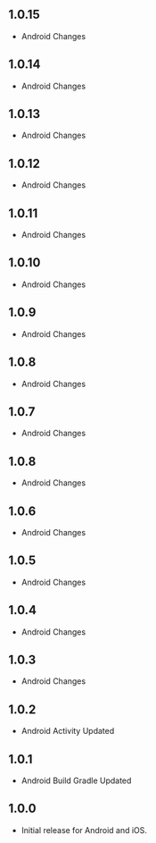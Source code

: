 ## 1.0.15
- Android Changes

## 1.0.14
- Android Changes

## 1.0.13
- Android Changes

## 1.0.12
- Android Changes

## 1.0.11
- Android Changes

## 1.0.10
- Android Changes

## 1.0.9
- Android Changes

## 1.0.8
- Android Changes

## 1.0.7
- Android Changes

## 1.0.8
- Android Changes

## 1.0.6
- Android Changes

## 1.0.5
- Android Changes

## 1.0.4
- Android Changes

## 1.0.3
- Android Changes

## 1.0.2
- Android Activity Updated

## 1.0.1
- Android Build Gradle Updated

## 1.0.0
- Initial release for Android and iOS.